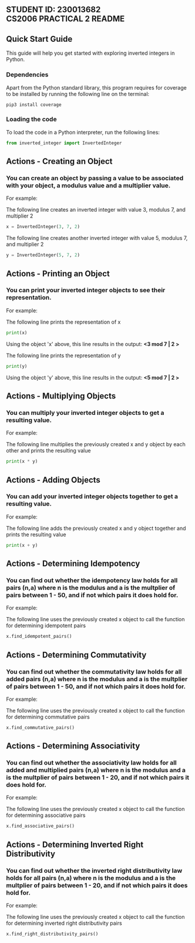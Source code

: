 STUDENT ID: 230013682  
CS2006 PRACTICAL 2 README
---------------------------

## Quick Start Guide

This guide will help you get started with exploring inverted integers in Python.

### Dependencies

Apart from the Python standard library, this program requires for coverage to be installed by running the following line on the terminal:
```
pip3 install coverage
```

### Loading the code

To load the code in a Python interpreter, run the following lines:

```python
from inverted_integer import InvertedInteger
```

## Actions - Creating an Object
### You can create an object by passing a value to be associated with your object, a modulus value and a multiplier value.

For example:

The following line creates an inverted integer with value 3, modulus 7, and multiplier 2
```python
x = InvertedInteger(3, 7, 2)
```

The following line creates another inverted integer with value 5, modulus 7, and multiplier 2
```python
y = InvertedInteger(5, 7, 2)
```
## Actions - Printing an Object
### You can print your inverted integer objects to see their representation.

For example:

The following line prints the representation of x
```python
print(x) 
```
Using the object 'x' above, this line results in the output: **<3 mod 7 | 2 >**

The following line prints the representation of y
```python
print(y)  
```
Using the object 'y' above, this line results in the output: **<5 mod 7 | 2 >**

## Actions - Multiplying Objects
### You can multiply your inverted integer objects to get a resulting value.

For example:

The following line multiplies the previously created x and y object by each other and prints the resulting value
```python
print(x * y)
```

## Actions - Adding Objects
### You can add your inverted integer objects together to get a resulting value.

For example:

The following line adds the previously created x and y object together and prints the resulting value
```python
print(x + y)
```

## Actions - Determining Idempotency
### You can find out whether the idempotency law holds for all pairs (n,a) where n is the modulus and a is the multplier of pairs between 1 - 50, and if not which pairs it **does** hold for.

For example: 

The following line uses the previously created x object to call the function for determining idempotent pairs
```python
x.find_idempotent_pairs()
```


## Actions - Determining Commutativity
### You can find out whether the commutativity law holds for all added pairs (n,a) where n is the modulus and a is the multplier of pairs between 1 - 50, and if not which pairs it **does** hold for.

For example: 

The following line uses the previously created x object to call the function for determining commutative pairs
```python
x.find_commutative_pairs()
```


## Actions - Determining Associativity
### You can find out whether the associativity law holds for all added and multiplied pairs (n,a) where n is the modulus and a is the multplier of pairs between 1 - 20, and if not which pairs it **does** hold for.

For example: 

The following line uses the previously created x object to call the function for determining associative pairs
```python
x.find_associative_pairs()
```

## Actions - Determining Inverted Right Distributivity
### You can find out whether the inverted right distributivity law holds for all pairs (n,a) where n is the modulus and a is the multplier of pairs between 1 - 20, and if not which pairs it **does** hold for.

For example: 

The following line uses the previously created x object to call the function for determining inverted right distributivity pairs
```python
x.find_right_distributivity_pairs()
```
